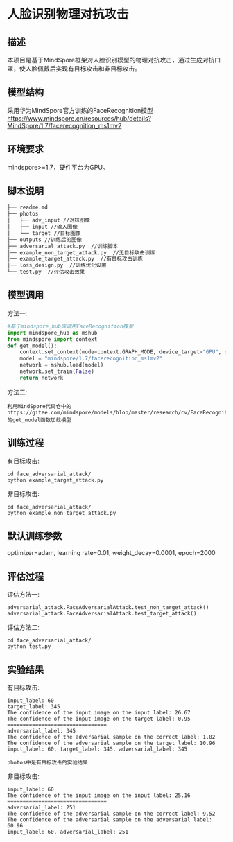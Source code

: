 
# 人脸识别物理对抗攻击

## 描述

本项目是基于MindSpore框架对人脸识别模型的物理对抗攻击，通过生成对抗口罩，使人脸佩戴后实现有目标攻击和非目标攻击。

## 模型结构

采用华为MindSpore官方训练的FaceRecognition模型
https://www.mindspore.cn/resources/hub/details?MindSpore/1.7/facerecognition_ms1mv2

## 环境要求

mindspore>=1.7，硬件平台为GPU。

## 脚本说明

```markdown
├── readme.md
├── photos
│   ├── adv_input //对抗图像
│   ├── input //输入图像
│   └── target //目标图像
├── outputs //训练后的图像
├── adversarial_attack.py  //训练脚本
│── example_non_target_attack.py  //无目标攻击训练
│── example_target_attack.py  //有目标攻击训练
│── loss_design.py  //训练优化设置
└── test.py  //评估攻击效果
```

## 模型调用

方法一:

```python
#基于mindspore_hub库调用FaceRecognition模型
import mindspore_hub as mshub
from mindspore import context
def get_model():
    context.set_context(mode=context.GRAPH_MODE, device_target="GPU", device_id=0)
    model = "mindspore/1.7/facerecognition_ms1mv2"
    network = mshub.load(model)
    network.set_train(False)
    return network
```

方法二:

```text
利用MindSpore代码仓中的https://gitee.com/mindspore/models/blob/master/research/cv/FaceRecognition/eval.py的get_model函数加载模型
```

## 训练过程

有目标攻击:

```shell
cd face_adversarial_attack/
python example_target_attack.py
```

非目标攻击:

```shell
cd face_adversarial_attack/
python example_non_target_attack.py
```

## 默认训练参数

optimizer=adam, learning rate=0.01, weight_decay=0.0001, epoch=2000

## 评估过程

评估方法一:

```shell
adversarial_attack.FaceAdversarialAttack.test_non_target_attack()
adversarial_attack.FaceAdversarialAttack.test_target_attack()
```

评估方法二:

```shell
cd face_adversarial_attack/
python test.py
 ```

## 实验结果

有目标攻击:

```text
input_label: 60
target_label: 345
The confidence of the input image on the input label: 26.67
The confidence of the input image on the target label: 0.95
================================
adversarial_label: 345
The confidence of the adversarial sample on the correct label: 1.82
The confidence of the adversarial sample on the target label: 10.96
input_label: 60, target_label: 345, adversarial_label: 345

photos中是有目标攻击的实验结果
```

非目标攻击:

```text
input_label: 60
The confidence of the input image on the input label: 25.16
================================
adversarial_label: 251
The confidence of the adversarial sample on the correct label: 9.52
The confidence of the adversarial sample on the adversarial label: 60.96
input_label: 60, adversarial_label: 251
```
